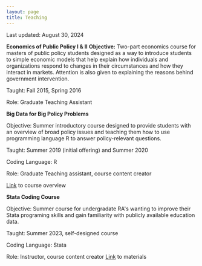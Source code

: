 ```yaml
---
layout: page
title: Teaching
---
```


Last updated: August 30, 2024

**Economics of Public Policy I & II**
**Objective:** Two-part economics course for masters of public policy students designed as a way to introduce students to simple economic models that help explain how individuals and organizations respond to changes in their circumstances and how they interact in markets. Attention is also given to explaining the reasons behind government intervention. 

Taught: Fall 2015, Spring 2016

Role: Graduate Teaching Assistant 

**Big Data for Big Policy Problems**

Objective: Summer introductory course designed to provide students with an overview of broad policy issues and teaching them how to use programming language R to answer policy-relevant questions. 

Taught: Summer 2019 (initial offering) and Summer 2020

Coding Language: R

Role: Graduate Teaching assistant, course content creator  

[Link](https://ecornell.cornell.edu/certificates/data-science-analytics/big-data-for-big-policy-problems/) to course overview

**Stata Coding Course**

Objective: Summer course for undergradate RA's wanting to improve their Stata programing skills and gain familiarity with publicly available education data. 

Taught: Summer 2023, self-designed course

Coding Language: Stata

Role: Instructor, course content creator 
[Link](https://github.com/kcsadow/Stata-Coding-Class) to materials
